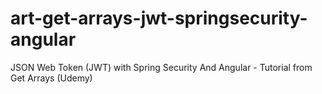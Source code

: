 # art-get-arrays-jwt-springsecurity-angular
 JSON Web Token (JWT) with Spring Security And Angular - Tutorial from Get Arrays (Udemy)
